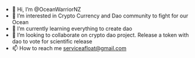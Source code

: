 - 👋 Hi, I’m @OceanWarriorNZ
- 👀 I’m interested in Crypto Currency and Dao community to fight for our Ocean
- 🌱 I’m currently learning everything to create dao
- 💞️ I’m looking to collaborate on crypto dao project. Release a token with dao to vote for scientific release
- 📫 How to reach me serviceafloat@gmail.com

<!---
OceanWarriorNZ/OceanWarriorNZ is a ✨ special ✨ repository because its `README.md` (this file) appears on your GitHub profile.
You can click the Preview link to take a look at your changes.
--->
